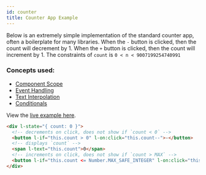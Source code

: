 ```yaml
---
id: counter
title: Counter App Example
---
```


Below is an extremely simple implementation of the standard counter app, often a boilerplate for many libraries. When the `-` button is clicked, then the count will decrement by 1. When the `+` button is clicked, then the count will increment by 1. The constraints of `count` is `0 < n < 9007199254740991`

### Concepts used:

- [Component Scope](/docs/essentials/components)
- [Event Handling](/docs/essentials/eventHandling)
- [Text Interpolation](/docs/essentials/textInterpolation)
- [Conditionals](/docs/essentials/conditionals)

View the [live example here](https://codepen.io/aidenybai/pen/zYKRmep).


```html
<div l-state="{ count: 0 }">
  <!-- decrements on click, does not show if `count < 0` -->
  <button l-if="this.count > 0" l-on:click="this.count--">-</button>
  <!-- displays `count` -->
  <span l-text="this.count">0</span>
  <!-- increments on click, does not show if `count > MAX` -->
  <button l-if="this.count <= Number.MAX_SAFE_INTEGER" l-on:click="this.count++">+</button>
</div>
```
